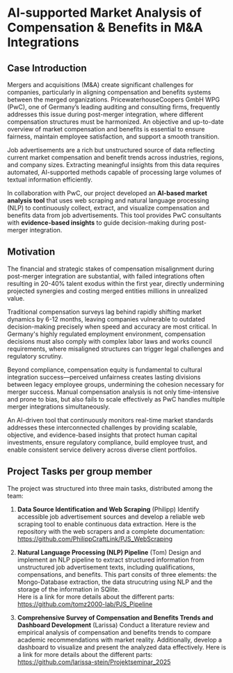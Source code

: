 # AI-supported Market Analysis of Compensation & Benefits in M&A Integrations

## Case Introduction

Mergers and acquisitions (M&A) create significant challenges for companies, particularly in aligning compensation and benefits systems between the merged organizations. PricewaterhouseCoopers GmbH WPG (PwC), one of Germany’s leading auditing and consulting firms, frequently addresses this issue during post-merger integration, where different compensation structures must be harmonized. An objective and up-to-date overview of market compensation and benefits is essential to ensure fairness, maintain employee satisfaction, and support a smooth transition.

Job advertisements are a rich but unstructured source of data reflecting current market compensation and benefit trends across industries, regions, and company sizes. Extracting meaningful insights from this data requires automated, AI-supported methods capable of processing large volumes of textual information efficiently.

In collaboration with PwC, our project developed an **AI-based market analysis tool** that uses web scraping and natural language processing (NLP) to continuously collect, extract, and visualize compensation and benefits data from job advertisements. This tool provides PwC consultants with **evidence-based insights** to guide decision-making during post-merger integration.

## Motivation

The financial and strategic stakes of compensation misalignment during post-merger integration are substantial, with failed integrations often resulting in 20-40% talent exodus within the first year, directly undermining projected synergies and costing merged entities millions in unrealized value.

Traditional compensation surveys lag behind rapidly shifting market dynamics by 6-12 months, leaving companies vulnerable to outdated decision-making precisely when speed and accuracy are most critical. In Germany's highly regulated employment environment, compensation decisions must also comply with complex labor laws and works council requirements, where misaligned structures can trigger legal challenges and regulatory scrutiny.

Beyond compliance, compensation equity is fundamental to cultural integration success—perceived unfairness creates lasting divisions between legacy employee groups, undermining the cohesion necessary for merger success. Manual compensation analysis is not only time-intensive and prone to bias, but also fails to scale effectively as PwC handles multiple merger integrations simultaneously.

An AI-driven tool that continuously monitors real-time market standards addresses these interconnected challenges by providing scalable, objective, and evidence-based insights that protect human capital investments, ensure regulatory compliance, build employee trust, and enable consistent service delivery across diverse client portfolios.

## Project Tasks per group member

The project was structured into three main tasks, distributed among the team:

1. **Data Source Identification and Web Scraping**  (Philipp)
   Identify accessible job advertisement sources and develop a reliable web scraping tool to enable continuous data extraction. Here is the repository with the web scrapers and a complete documentation: https://github.com/PhilippCraftLink/PJS_WebScraping

2. **Natural Language Processing (NLP) Pipeline**  (Tom)
   Design and implement an NLP pipeline to extract structured information from unstructured job advertisement texts, including qualifications, compensations, and benefits.
   This part consits of three elements: the Mongo-Database extraction, the data strucutring using NLP and the storage of the information in SQlite.<br>
   Here is a link for more details about the different parts: https://github.com/tomz2000-lab/PJS_Pipeline

3. **Comprehensive Survey of Compensation and Benefits Trends and Dashboard Development**  (Larissa)
   Conduct a literature review and empirical analysis of compensation and benefits trends to compare academic recommendations with market reality. Additionally, develop a dashboard to visualize and present the analyzed data effectively.
   Here is a link for more details about the different parts: https://github.com/larissa-stein/Projektseminar_2025
